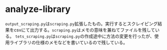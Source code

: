 # analyze-library

`output_scraping.py`は`scraping.py`拡張したもの。実行するとスクレイピング結果をcsvにて出力する。`scraping.py`はメモの意味を兼ねてファイルを残している。
`tets_scraping.py`は`scraping.py`の作成途中に方法の変更を行ったが、使用ライブラリの仕様のメモなどを書いているので残している。
